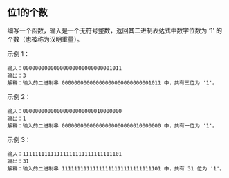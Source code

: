 ## 位1的个数
编写一个函数，输入是一个无符号整数，返回其二进制表达式中数字位数为 ‘1’ 的个数（也被称为汉明重量）。


示例 1：
```
输入：00000000000000000000000000001011
输出：3
解释：输入的二进制串 00000000000000000000000000001011 中，共有三位为 '1'。
```
示例 2：
```
输入：00000000000000000000000010000000
输出：1
解释：输入的二进制串 00000000000000000000000010000000 中，共有一位为 '1'。
```
示例 3：
```
输入：11111111111111111111111111111101
输出：31
解释：输入的二进制串 11111111111111111111111111111101 中，共有 31 位为 '1'。
```